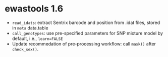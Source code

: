  # ewastools 1.6

 * `read_idats`: extract Sentrix barcode and position from .idat files, stored in `meta` data.table
 * `call_genotypes`: use pre-specified parameters for SNP mixture model by default, i.e., `learn=FALSE`
 * Update recommedation of pre-processing workflow: call `mask()` after `check_sex()`.